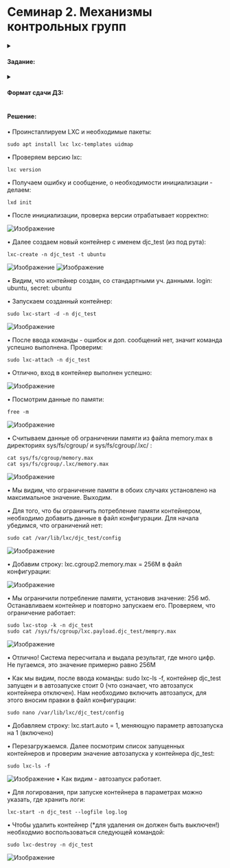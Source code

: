 # Семинар 2. Механизмы контрольных групп

<details><summary><h4>Задание:</h4></summary>
  
✔️ Запустить контейнер с ubuntu, используя механизм LXC

✔️ Ограничить контейнер 256 Мб ОЗУ и проверить, что ограничение работает

✔️ добавить автозапуск контейнеру, перезагрузить ОС и убедиться, что контейнер действительно запустился самостоятельно

''при создании указать файл, куда записывать логи

''после перезагрузки проанализировать логи
  
</details>

<details><summary><h4>Формат сдачи ДЗ:</h4></summary>
  
✔️ Предоставить доказательства в виде скриншота и текстового документа с введенными командами.

</details>


<h4>Решение:</h4>

• Проинсталлируем LXC и необходимые пакеты:
```
sudo apt install lxc lxc-templates uidmap
```
• Проверяем версию lxc:
```
lxc version
```
• Получаем ошибку и сообщение, о необходимости инициализации - делаем:
```
lxd init
```
• После инициализации, проверка версии отрабатывает корректно:

![Изображение](https://github.com/DjonyCooper/Containerization/blob/main/Homework_2/Screenshots/Скриншот%2011-07-2023%20211553.jpg?raw=true  "lxd init")

• Далее создаем новый контейнер с именем djc_test (из под рута):
```
lxc-create -n djc_test -t ubuntu
```

![Изображение](https://github.com/DjonyCooper/Containerization/blob/main/Homework_2/Screenshots/Скриншот%2011-07-2023%20221126.jpg?raw=true  "Выполнение lxc-create -n djc_test -t ubuntu")
![Изображение](https://github.com/DjonyCooper/Containerization/blob/main/Homework_2/Screenshots/Скриншот%2011-07-2023%20221217.jpg?raw=true  "Контейнер создан!")

• Видим, что контейнер создан, со стандартными уч. данными. login: ubuntu, secret: ubuntu

• Запускаем созданный контейнер:
```
sudo lxc-start -d -n djc_test
```
![Изображение](https://github.com/DjonyCooper/Containerization/blob/main/Homework_2/Screenshots/Скриншот%2011-07-2023%20221400.jpg?raw=true  "Выполнение sudo lxc-start -d -n djc_test")

• После ввода команды - ошибок и доп. сообщений нет, значит команда успешно выполнена. Проверим:
```
sudo lxc-attach -n djc_test
```
• Отлично, вход в контейнер выполнен успешно:

![Изображение](https://github.com/DjonyCooper/Containerization/blob/main/Homework_2/Screenshots/Скриншот%2011-07-2023%20221457.jpg?raw=true  "Выполнение sudo lxc-attach -n djc_test")

• Посмотрим данные по памяти:
```
free -m
```
![Изображение](https://github.com/DjonyCooper/Containerization/blob/main/Homework_2/Screenshots/Скриншот%2011-07-2023%20221545.jpg?raw=true  "Выполнение free -m")

• Считываем данные об ограничении памяти из файла memory.max в директориях sys/fs/cgroup/ и sys/fs/cgroup/.lxc/ :
```
cat sys/fs/cgroup/memory.max
cat sys/fs/cgroup/.lxc/memory.max
```
![Изображение](https://github.com/DjonyCooper/Containerization/blob/main/Homework_2/Screenshots/Скриншот%2011-07-2023%20221729.jpg?raw=true  "Ограничения памяти")

• Мы видим, что ограничение памяти в обоих случаях установлено на максимальное значение. Выходим.

• Для того, что бы ограничить потребление памяти контейнером, необходимо добавить данные в файл конфигурации. Для начала убедимся, что ограничений нет:
```
sudo cat /var/lib/lxc/djc_test/config
```
![Изображение](https://github.com/DjonyCooper/Containerization/blob/main/Homework_2/Screenshots/Скриншот%2011-07-2023%20221931.jpg?raw=true  "Выполнение sudo cat /var/lib/lxc/djc_test/config")

• Добавим строку: lxc.cgroup2.memory.max = 256M в файл конфигурации:

![Изображение](https://github.com/DjonyCooper/Containerization/blob/main/Homework_2/Screenshots/Скриншот%2011-07-2023%20222202.jpg?raw=true  "Добавление строки lxc.cgroup2.memory.max")

• Мы ограничили потребление памяти, установив значение: 256 мб. Останавливаем контейнер и повторно запускаем его. Проверяем, что ограничение работает:
```
sudo lxc-stop -k -n djc_test
sudo cat /sys/fs/cgroup/lxc.payload.djc_test/mempry.max
```
![Изображение](https://github.com/DjonyCooper/Containerization/blob/main/Homework_2/Screenshots/Скриншот%2011-07-2023%20224230.jpg?raw=true  "sudo cat /sys/fs/cgroup/lxc.payload.djc_test/mempry.max")

• Отлично! Система пересчитала и выдала результат, где много цифр. Не пугаемся, это значение примерно равно 256М

• Как мы видим, после ввода команды: sudo lxc-ls -f, контейнер djc_test запущен и в автозапуске стоит 0 (что означает, что автозапуск контейнера отключен). Нам необходимо включить автозапуск, для этого вносим правки в файл конфигурации:
```
sudo nano /var/lib/lxc/djc_test/config
```
• Добавляем строку: lxc.start.auto = 1, меняющую параметр автозапуска на 1 (включено)

• Перезагружаемся. Далее посмотрим список запущенных контейнеров и проверим значение автозапуска у контейнера djc_test:
```
sudo lxc-ls -f
```
![Изображение](https://github.com/DjonyCooper/Containerization/blob/main/Homework_2/Screenshots/Скриншот%2011-07-2023%20225033.jpg?raw=true  "sudo lxc-ls -f")
• Как видим - автозапуск работает.

• Для логирования, при запуске контейнера в параметрах можно указать, где хранить логи:
```
lxc-start -n djc_test --logfile log.log
```
• Чтобы удалить контейнер (*для удаления он должен быть выключен!) необходмио воспользоваться следующей командой:
```
sudo lxc-destroy -n djc_test
```
![Изображение](https://github.com/DjonyCooper/Containerization/blob/main/Homework_2/Screenshots/Скриншот%2011-07-2023%20225237.jpg?raw=true "sudo lxc-destroy -n djc_test")
